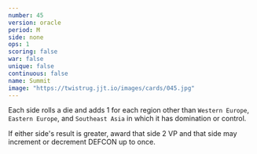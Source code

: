 ```yaml
---
number: 45
version: oracle
period: M
side: none
ops: 1
scoring: false
war: false
unique: false
continuous: false
name: Summit
image: "https://twistrug.jjt.io/images/cards/045.jpg"
---
```

Each side rolls a die and adds 1 for each region other than `Western Europe`, `Eastern Europe`, and `Southeast Asia` in which it has domination or control.

If either side's result is greater, award that side 2 VP and that side may increment or decrement DEFCON up to once.
